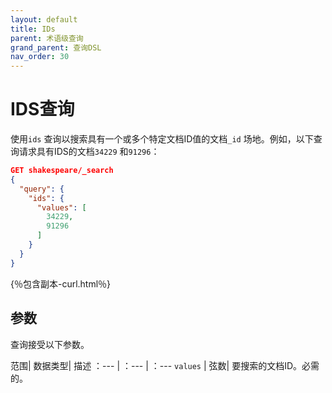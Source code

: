 ```yaml
---
layout: default
title: IDs
parent: 术语级查询
grand_parent: 查询DSL
nav_order: 30
---
```


# IDS查询

使用`ids` 查询以搜索具有一个或多个特定文档ID值的文档`_id` 场地。例如，以下查询请求具有IDS的文档`34229` 和`91296`：

```json
GET shakespeare/_search
{
  "query": {
    "ids": {
      "values": [
        34229,
        91296
      ]
    }
  }
}
```
{％包含副本-curl.html％}

## 参数

查询接受以下参数。

范围| 数据类型| 描述
：--- | ：--- | ：---
`values` | 弦数| 要搜索的文档ID。必需的。

